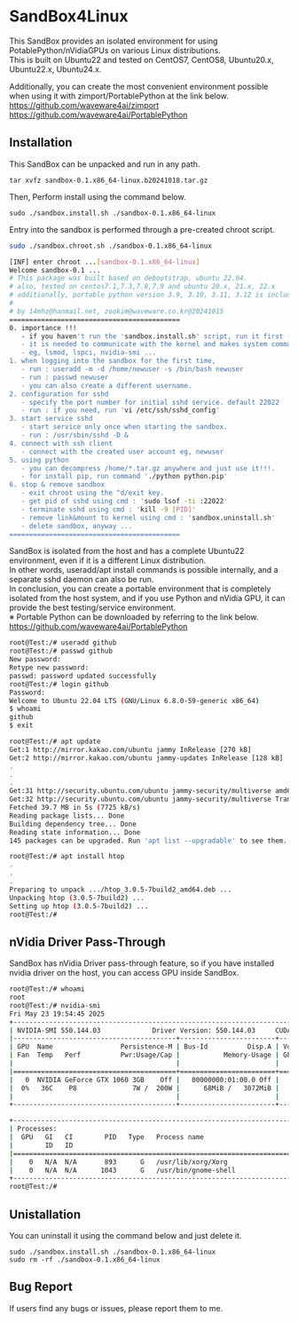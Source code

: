 # SandBox4Linux

This SandBox provides an isolated environment for using PotablePython/nVidiaGPUs on various Linux distributions.  
This is built on Ubuntu22 and tested on CentOS7, CentOS8, Ubuntu20.x, Ubuntu22.x, Ubuntu24.x.  

Additionally, you can create the most convenient environment possible when using it with zimport/PortablePython at the link below.  
https://github.com/waveware4ai/zimport  
https://github.com/waveware4ai/PortablePython  

Installation
------------
This SandBox can be unpacked and run in any path.
```
tar xvfz sandbox-0.1.x86_64-linux.b20241018.tar.gz
```
Then, Perform install using the command below.
```
sudo ./sandbox.install.sh ./sandbox-0.1.x86_64-linux
```
Entry into the sandbox is performed through a pre-created chroot script.
```bash
sudo ./sandbox.chroot.sh ./sandbox-0.1.x86_64-linux

[INF] enter chroot ...[sandbox-0.1.x86_64-linux]
Welcome sandbox-0.1 ...
# This package was built based on debootstrap, ubuntu 22.04.
# also, tested on centos7.1,7.3,7.8,7.9 and ubuntu 20.x, 21.x, 22.x
# additionally, portable python version 3.9, 3.10, 3.11, 3.12 is included.
#
# by 14mhz@hanmail.net, zookim@waveware.co.kr@20241015
===========================================
0. importance !!!
   - if you haven't run the 'sandbox.install.sh' script, run it first (only once).
   - it is needed to communicate with the kernel and makes system commands available.
   - eg, lsmod, lspci, nvidia-smi ...
1. when logging into the sandbox for the first time,
   - run : useradd -m -d /home/newuser -s /bin/bash newuser
   - run : passwd newuser
   - you can also create a different username.
2. configuration for sshd
   - specify the port number for initial sshd service. default 22022
   - run : if you need, run 'vi /etc/ssh/sshd_config'
3. start service sshd
   - start service only once when starting the sandbox.
   - run : /usr/sbin/sshd -D &
4. connect with ssh client
   - connect with the created user account eg, newuser
5. using python
   - you can decompress /home/*.tar.gz anywhere and just use it!!!.
   - for install pip, run command './python python.pip'
6. stop & remove sandbox
   - exit chroot using the ^d/exit key.
   - get pid of sshd using cmd : 'sudo lsof -ti :22022'
   - terminate sshd using cmd : 'kill -9 [PID]'
   - remove link&mount to kernel using cmd : 'sandbox.uninstall.sh'
   - delete sandbox, anyway ...
===========================================
```
SandBox is isolated from the host and has a complete Ubuntu22 environment, even if it is a different Linux distribution.  
In other words, useradd/apt install commands is possible internally, and a separate sshd daemon can also be run.  
In conclusion, you can create a portable environment that is completely isolated from the host system, 
and if you use Python and nVidia GPU, it can provide the best testing/service environment.  
※ Portable Python can be downloaded by referring to the link below.  
https://github.com/waveware4ai/PortablePython  
```bash
root@Test:/# useradd github
root@Test:/# passwd github
New password:
Retype new password:
passwd: password updated successfully
root@Test:/# login github
Password:
Welcome to Ubuntu 22.04 LTS (GNU/Linux 6.8.0-59-generic x86_64)
$ whoami
github
$ exit

root@Test:/# apt update
Get:1 http://mirror.kakao.com/ubuntu jammy InRelease [270 kB]
Get:2 http://mirror.kakao.com/ubuntu jammy-updates InRelease [128 kB]
.
.
.
Get:31 http://security.ubuntu.com/ubuntu jammy-security/multiverse amd64 Packages [39.6 kB]
Get:32 http://security.ubuntu.com/ubuntu jammy-security/multiverse Translation-en [8716 B]
Fetched 39.7 MB in 5s (7725 kB/s)
Reading package lists... Done
Building dependency tree... Done
Reading state information... Done
145 packages can be upgraded. Run 'apt list --upgradable' to see them.

root@Test:/# apt install htop
.
.
.
Preparing to unpack .../htop_3.0.5-7build2_amd64.deb ...
Unpacking htop (3.0.5-7build2) ...
Setting up htop (3.0.5-7build2) ...
root@Test:/#
```

nVidia Driver Pass-Through
------------
SandBox has nVidia Driver pass-through feature, so if you have installed nvidia driver on the host, you can access GPU inside SandBox.
```bash
root@Test:/# whoami
root
root@Test:/# nvidia-smi
Fri May 23 19:54:45 2025
+-----------------------------------------------------------------------------------------+
| NVIDIA-SMI 550.144.03             Driver Version: 550.144.03     CUDA Version: 12.4     |
|-----------------------------------------+------------------------+----------------------+
| GPU  Name                 Persistence-M | Bus-Id          Disp.A | Volatile Uncorr. ECC |
| Fan  Temp   Perf          Pwr:Usage/Cap |           Memory-Usage | GPU-Util  Compute M. |
|                                         |                        |               MIG M. |
|=========================================+========================+======================|
|   0  NVIDIA GeForce GTX 1060 3GB    Off |   00000000:01:00.0 Off |                  N/A |
|  0%   36C    P8              7W /  200W |      68MiB /   3072MiB |      0%      Default |
|                                         |                        |                  N/A |
+-----------------------------------------+------------------------+----------------------+

+-----------------------------------------------------------------------------------------+
| Processes:                                                                              |
|  GPU   GI   CI        PID   Type   Process name                              GPU Memory |
|        ID   ID                                                               Usage      |
|=========================================================================================|
|    0   N/A  N/A       893      G   /usr/lib/xorg/Xorg                             56MiB |
|    0   N/A  N/A      1043      G   /usr/bin/gnome-shell                            8MiB |
+-----------------------------------------------------------------------------------------+
root@Test:/#
```

Unistallation
------------
You can uninstall it using the command below and just delete it.
```
sudo ./sandbox.install.sh ./sandbox-0.1.x86_64-linux
sudo rm -rf ./sandbox-0.1.x86_64-linux
```
Bug Report
------------
If users find any bugs or issues, please report them to me.  
